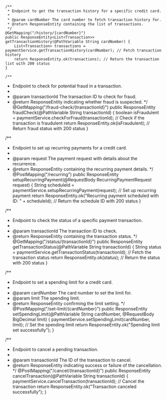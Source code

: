 
    /**
     * Endpoint to get the transaction history for a specific credit card.
     * 
     * @param cardNumber The card number to fetch transaction history for.
     * @return ResponseEntity containing the list of transactions.
     */
    @GetMapping("/history/{cardNumber}")
    public ResponseEntity<List<Transaction>> getTransactionHistory(@PathVariable String cardNumber) {
        List<Transaction> transactions = paymentService.getTransactionHistory(cardNumber); // Fetch transaction history
        return ResponseEntity.ok(transactions); // Return the transaction list with 200 status
    }

    /**
 * Endpoint to check for potential fraud in a transaction.
 * 
 * @param transactionId The transaction ID to check for fraud.
 * @return ResponseEntity indicating whether fraud is suspected.
 */
@GetMapping("/fraud-check/{transactionId}")
public ResponseEntity<Boolean> fraudCheck(@PathVariable String transactionId) {
    boolean isFraudulent = paymentService.checkForFraud(transactionId); // Check if the transaction is fraudulent
    return ResponseEntity.ok(isFraudulent); // Return fraud status with 200 status
}


/**
 * Endpoint to set up recurring payments for a credit card.
 * 
 * @param request The payment request with details about the recurrence.
 * @return ResponseEntity containing the recurring payment details.
 */
@PostMapping("/recurring")
public ResponseEntity<String> setupRecurringPayment(@RequestBody RecurringPaymentRequest request) {
    String scheduleId = paymentService.setupRecurringPayment(request); // Set up recurring payment
    return ResponseEntity.ok("Recurring payment scheduled with ID: " + scheduleId); // Return the schedule ID with 200 status
}


/**
 * Endpoint to check the status of a specific payment transaction.
 * 
 * @param transactionId The transaction ID to check.
 * @return ResponseEntity containing the transaction status.
 */
@GetMapping("/status/{transactionId}")
public ResponseEntity<String> getTransactionStatus(@PathVariable String transactionId) {
    String status = paymentService.getTransactionStatus(transactionId); // Fetch the transaction status
    return ResponseEntity.ok(status); // Return the status with 200 status
}





/**
 * Endpoint to set a spending limit for a credit card.
 * 
 * @param cardNumber The card number to set the limit for.
 * @param limit The spending limit.
 * @return ResponseEntity confirming the limit setting.
 */
@PostMapping("/set-limit/{cardNumber}")
public ResponseEntity<String> setSpendingLimit(@PathVariable String cardNumber, @RequestBody BigDecimal limit) {
    paymentService.setSpendingLimit(cardNumber, limit); // Set the spending limit
    return ResponseEntity.ok("Spending limit set successfully");
}


/**
 * Endpoint to cancel a pending transaction.
 * 
 * @param transactionId The ID of the transaction to cancel.
 * @return ResponseEntity indicating success or failure of the cancellation.
 */
@PostMapping("/cancel/{transactionId}")
public ResponseEntity<String> cancelTransaction(@PathVariable String transactionId) {
    paymentService.cancelTransaction(transactionId); // Cancel the transaction
    return ResponseEntity.ok("Transaction canceled successfully");
}
